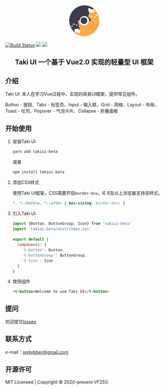 <p align="center">
  <a href="https://github.com/VF25G/TakiUI" target="_blank" rel="noopener noreferrer">
    <img width="100" src="./img/catLogo.png" alt="Taki UI logo">
  </a>
</p>

[![Build Status](https://travis-ci.org/VF25G/TakiUI.svg?branch=master)](https://travis-ci.org/VF25G/TakiUI)
![](https://img.shields.io/badge/language-JavaScript-yellow.svg)
![](https://img.shields.io/badge/license-MIT-000000.svg)
<h2 align="center">Taki UI 一个基于 Vue2.0 实现的轻量型 UI 框架</h2>

## 介绍
Taki UI: 本人在学习Vue过程中，实现的简易UI框架，提供常见组件。

Button - 按钮、Tabs - 标签页、Input - 输入框、Grid - 网格、Layout - 布局、Toast - 吐司、Popover - 气泡卡片、Collapse - 折叠面板

## 开始使用

1. 安装Taki UI

   ```bash
   yarn add takiui-beta
   ```

   或者

   ```bash
   npm install takiui-beta
   ```

2. 添加CSS样式

   使用Taki UI框架，CSS需要开启`border-box`。IE 8及以上浏览器支持该样式。

   ```css
   *, *::before, *::after { box-sizing: border-box; }
   ```

3. 引入Taki UI

   ```js
   import {Button, ButtonGroup, Icon} from 'takiui-beta'
   import 'takiui-beta/dist/index.css'
   
   export default {
     components: {
       't-button': Button,
       't-buttonGroup': ButtonGroup,
       't-icon': Icon
     }
   }
   ```
   
4. 使用组件

   ```html
   <t-button>Welcome to use Taki UI</t-button>
   ```

## 提问

欢迎提交[Issues](https://github.com/VF25G/TakiUI/issues)

## 联系方式

e-mail：replybber@gmail.com

## 开源许可

MIT Licensed | Copyright © 2020-present VF25G
